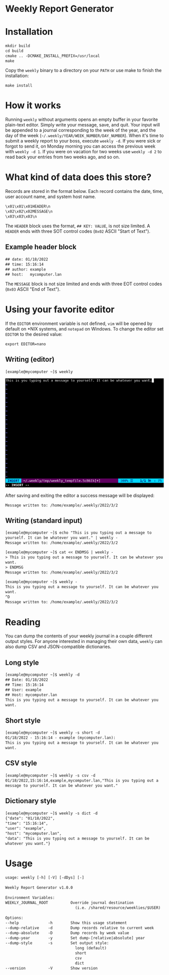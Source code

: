 # Weekly Report Generator

# Installation

```shell
mkdir build
cd build
cmake .. -DCMAKE_INSTALL_PREFIX=/usr/local
make
```

Copy the `weekly` binary to a directory on your `PATH` or use make to finish the installation:

```shell
make install
```

# How it works

Running `weekly` without arguments opens an empty buffer in your favorite plain-text editor. Simply write your message, save, and quit. Your input will be appended to a journal corresponding to the week of the year, and the day of the week (`~/.weekly/YEAR/WEEK_NUMBER/DAY_NUMBER`). When it's time to submit a weekly report to your boss, execute `weekly -d`. If you were sick or forgot to send it, on Monday morning you can access the previous week with `weekly -d 1`. If you were on vacation for two weeks use `weekly -d 2` to read back your entries from two weeks ago, and so on.

# What kind of data does this store?

Records are stored in the format below. Each record contains the date, time, user account name, and system host name.

```
\x01\x01\x01HEADER\n
\x02\x02\x02MESSAGE\n
\x03\x03\x03\n
```

The `HEADER` block uses the format, `## KEY: VALUE`, is not size limited. A `HEADER` ends with three SOT control codes (`0x02` ASCII "Start of Text").

## Example header block
```text
## date: 01/18/2022
## time: 15:16:14
## author: example
## host:   mycomputer.lan
```

The `MESSAGE` block is not size limited and ends with three EOT control codes (`0x03` ASCII "End of Text").

# Using your favorite editor

If the `EDITOR` environment variable is not defined, `vim` will be opened by default on *NIX systems, and `notepad` on Windows. To change the editor set `EDITOR` to the desired value:
```shell
export EDITOR=nano
```

## Writing (editor)

```text
[example@mycomputer ~]$ weekly
```

![Image of VIM editor with example text](docs/images/editor_vim.png "Title")

After saving and exiting the editor a success message will be displayed:

```text
Message written to: /home/example/.weekly/2022/3/2
```

## Writing (standard input)

```text
[example@mycomputer ~]$ echo "This is you typing out a message to yourself. It can be whatever you want." | weekly -
Message written to: /home/example/.weekly/2022/3/2
```

```text
[example@mycomputer ~]$ cat << ENDMSG | weekly -
> This is you typing out a message to yourself. It can be whatever you want.
> ENDMSG
Message written to: /home/example/.weekly/2022/3/2
```

```text
[example@mycomputer ~]$ weekly -
This is you typing out a message to yourself. It can be whatever you want.
^D
Message written to: /home/example/.weekly/2022/3/2
```

# Reading

You can dump the contents of your weekly journal in a couple different output styles. For anyone interested in managing their own data, `weekly` can also dump CSV and JSON-compatible dictionaries.

## Long style

```text
[example@mycomputer ~]$ weekly -d
## Date: 01/18/2022
## Time: 15:16:14
## User: example
## Host: mycomputer.lan
This is you typing out a message to yourself. It can be whatever you want.
```

## Short style

```text
[example@mycomputer ~]$ weekly -s short -d
01/18/2022 - 15:16:14 - example (mycomputer.lan):
This is you typing out a message to yourself. It can be whatever you want.
```

## CSV style

```text
[example@mycomputer ~]$ weekly -s csv -d
01/18/2022,15:16:14,example,mycomputer.lan,"This is you typing out a message to yourself. It can be whatever you want."
```

## Dictionary style
```text
[example@mycomputer ~]$ weekly -s dict -d
{"date": "01/18/2022",
"time": "15:16:14",
"user": "example",
"host": "mycomputer.lan",
"data": "This is you typing out a message to yourself. It can be whatever you want."}
```

# Usage

```
usage: weekly [-h] [-V] [-dDys] [-]

Weekly Report Generator v1.0.0

Environment Variables:
WEEKLY_JOURNAL_ROOT          Override journal destination
                               (i.e. /shared/resource/weeklies/$USER)

Options:
--help             -h        Show this usage statement
--dump-relative    -d        Dump records relative to current week
--dump-absolute    -D        Dump records by week value
--dump-year        -y        Set dump-[relative|absolute] year
--dump-style       -s        Set output style:
                               long (default)
                               short
                               csv
                               dict
--version          -V        Show version
```
